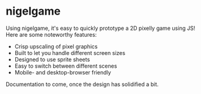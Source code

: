 nigelgame
=========

Using nigelgame, it's easy to quickly prototype a 2D pixelly game using JS! Here are some noteworthy features:

*   Crisp upscaling of pixel graphics
*   Built to let you handle different screen sizes
*   Designed to use sprite sheets
*   Easy to switch between different scenes
*   Mobile- and desktop-browser friendly

Documentation to come, once the design has solidified a bit.
